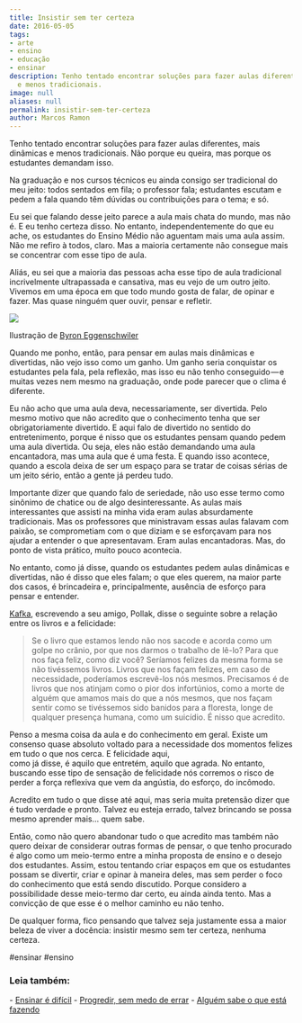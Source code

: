 ```yaml
---
title: Insistir sem ter certeza
date: 2016-05-05
tags:
- arte
- ensino
- educação
- ensinar
description: Tenho tentado encontrar soluções para fazer aulas diferentes, mais dinâmicas
  e menos tradicionais.
image: null
aliases: null
permalink: insistir-sem-ter-certeza
author: Marcos Ramon
---
```

Tenho tentado encontrar soluções para fazer aulas diferentes, mais dinâmicas e menos tradicionais. Não porque eu queira, mas porque os estudantes demandam isso.

Na graduação e nos cursos técnicos eu ainda consigo ser tradicional do meu jeito: todos sentados em fila; o professor fala; estudantes escutam e pedem a fala quando têm dúvidas ou contribuições para o tema; e só.

Eu sei que falando desse jeito parece a aula mais chata do mundo, mas não é. E eu tenho certeza disso. No entanto, independentemente do que eu ache, os estudantes do Ensino Médio não aguentam mais uma aula assim. Não me refiro à todos, claro. Mas a maioria certamente não consegue mais se concentrar com esse tipo de aula.

Aliás, eu sei que a maioria das pessoas acha esse tipo de aula tradicional incrivelmente ultrapassada e cansativa, mas eu vejo de um outro jeito. Vivemos em uma época em que todo mundo gosta de falar, de opinar e fazer. Mas quase ninguém quer ouvir, pensar e refletir.

<img src="/assets/img/insistir-sem-ter certeza-medium.jpeg">

Ilustração de [Byron Eggenschwiler](http://byronegg.tumblr.com/)

Quando me ponho, então, para pensar em aulas mais dinâmicas e divertidas, não vejo isso como um ganho. Um ganho seria conquistar os estudantes pela fala, pela reflexão, mas isso eu não tenho conseguido — e muitas vezes nem mesmo na graduação, onde pode parecer que o clima é diferente.

Eu não acho que uma aula deva, necessariamente, ser divertida. Pelo mesmo motivo que não acredito que o conhecimento tenha que ser obrigatoriamente divertido. E aqui falo de divertido no sentido do entretenimento, porque é nisso que os estudantes pensam quando pedem uma aula divertida. Ou seja, eles não estão demandando uma aula encantadora, mas uma aula que é uma festa. E quando isso acontece, quando a escola deixa de ser um espaço para se tratar de coisas sérias de um jeito sério, então a gente já perdeu tudo.

Importante dizer que quando falo de seriedade, não uso esse termo como sinônimo de chatice ou de algo desinteressante. As aulas mais interessantes que assisti na minha vida eram aulas absurdamente tradicionais. Mas os professores que ministravam essas aulas falavam com paixão, se comprometiam com o que diziam e se esforçavam para nos ajudar a entender o que apresentavam. Eram aulas encantadoras. Mas, do ponto de vista prático, muito pouco acontecia.

No entanto, como já disse, quando os estudantes pedem aulas dinâmicas e divertidas, não é disso que eles falam; o que eles querem, na maior parte dos casos, é brincadeira e, principalmente, ausência de esforço para pensar e entender.

[Kafka](https://pt.wikipedia.org/wiki/Franz_Kafka), escrevendo a seu amigo, Pollak, disse o seguinte sobre a relação entre os livros e a felicidade:

> Se o livro que estamos lendo não nos sacode e acorda como um golpe no crânio, por que nos darmos o trabalho de lê-lo? Para que nos faça feliz, como diz você? Seríamos felizes da mesma forma se não tivéssemos livros. Livros que nos façam felizes, em caso de necessidade, poderíamos escrevê-los nós mesmos. Precisamos é de livros que nos atinjam como o pior dos infortúnios, como a morte de alguém que amamos mais do que a nós mesmos, que nos façam sentir como se tivéssemos sido banidos para a floresta, longe de qualquer presença humana, como um suicídio. É nisso que acredito.

Penso a mesma coisa da aula e do conhecimento em geral. Existe um consenso quase absoluto voltado para a necessidade dos momentos felizes em tudo o que nos cerca. E felicidade aqui, como já disse, é aquilo que entretém, aquilo que agrada. No entanto, buscando esse tipo de sensação de felicidade nós corremos o risco de perder a força reflexiva que vem da angústia, do esforço, do incômodo.

Acredito em tudo o que disse até aqui, mas seria muita pretensão dizer que é tudo verdade e pronto. Talvez eu esteja errado, talvez brincando se possa mesmo aprender mais… quem sabe.

Então, como não quero abandonar tudo o que acredito mas também não quero deixar de considerar outras formas de pensar, o que tenho procurado é algo como um meio-termo entre a minha proposta de ensino e o desejo dos estudantes. Assim, estou tentando criar espaços em que os estudantes possam se divertir, criar e opinar à maneira deles, mas sem perder o foco do conhecimento que está sendo discutido. Porque considero a possibilidade desse meio-termo dar certo, eu ainda ainda tento. Mas a convicção de que esse é o melhor caminho eu não tenho.

De qualquer forma, fico pensando que talvez seja justamente essa a maior beleza de viver a docência: insistir mesmo sem ter certeza, nenhuma certeza.


#ensinar #ensino

<h3>Leia também:</h3>
- <a href="/ensinar-e-dificil">Ensinar é difícil</a>
- <a href="/progredir-sem-medo-de-errar">Progredir, sem medo de errar</a>
- <a href="/alguem-sabe-o-que-esta-fazendo">Alguém sabe o que está fazendo</a>
